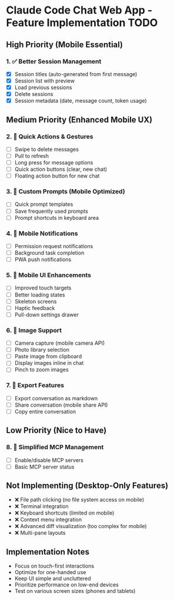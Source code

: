# Claude Code Chat Web App - Feature Implementation TODO

## High Priority (Mobile Essential)

### 1. ✅ Better Session Management
- [x] Session titles (auto-generated from first message)
- [x] Session list with preview
- [x] Load previous sessions
- [x] Delete sessions
- [x] Session metadata (date, message count, token usage)

## Medium Priority (Enhanced Mobile UX)

### 2. 🎯 Quick Actions & Gestures
- [ ] Swipe to delete messages
- [ ] Pull to refresh
- [ ] Long press for message options
- [ ] Quick action buttons (clear, new chat)
- [ ] Floating action button for new chat

### 3. 📝 Custom Prompts (Mobile Optimized)
- [ ] Quick prompt templates
- [ ] Save frequently used prompts
- [ ] Prompt shortcuts in keyboard area

### 4. 🔔 Mobile Notifications
- [ ] Permission request notifications
- [ ] Background task completion
- [ ] PWA push notifications

### 5. 🎨 Mobile UI Enhancements
- [ ] Improved touch targets
- [ ] Better loading states
- [ ] Skeleton screens
- [ ] Haptic feedback
- [ ] Pull-down settings drawer

### 6. 📸 Image Support
- [ ] Camera capture (mobile camera API)
- [ ] Photo library selection
- [ ] Paste image from clipboard
- [ ] Display images inline in chat
- [ ] Pinch to zoom images

### 7. 💾 Export Features
- [ ] Export conversation as markdown
- [ ] Share conversation (mobile share API)
- [ ] Copy entire conversation

## Low Priority (Nice to Have)

### 8. 🔌 Simplified MCP Management
- [ ] Enable/disable MCP servers
- [ ] Basic MCP server status

## Not Implementing (Desktop-Only Features)
- ❌ File path clicking (no file system access on mobile)
- ❌ Terminal integration
- ❌ Keyboard shortcuts (limited on mobile)
- ❌ Context menu integration
- ❌ Advanced diff visualization (too complex for mobile)
- ❌ Multi-pane layouts

## Implementation Notes
- Focus on touch-first interactions
- Optimize for one-handed use
- Keep UI simple and uncluttered
- Prioritize performance on low-end devices
- Test on various screen sizes (phones and tablets)